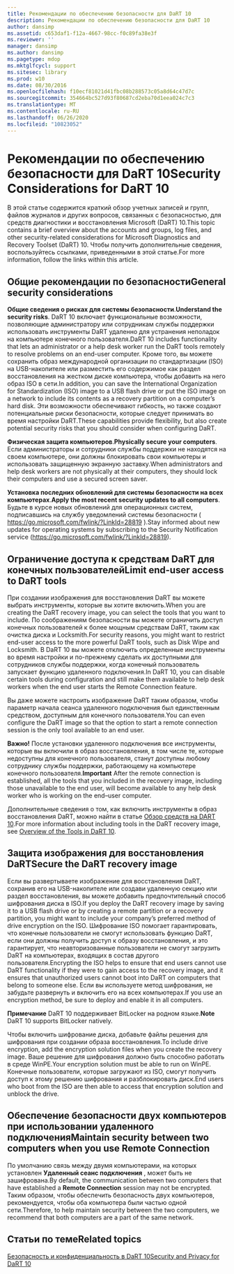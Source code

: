 ```yaml
---
title: Рекомендации по обеспечению безопасности для DaRT 10
description: Рекомендации по обеспечению безопасности для DaRT 10
author: dansimp
ms.assetid: c653daf1-f12a-4667-98cc-f0c89fa38e3f
ms.reviewer: ''
manager: dansimp
ms.author: dansimp
ms.pagetype: mdop
ms.mktglfcycl: support
ms.sitesec: library
ms.prod: w10
ms.date: 08/30/2016
ms.openlocfilehash: f10ecf81021d41fbc08b288573c05a8d64c47d7c
ms.sourcegitcommit: 354664bc527d93f80687cd2eba70d1eea024c7c3
ms.translationtype: MT
ms.contentlocale: ru-RU
ms.lasthandoff: 06/26/2020
ms.locfileid: "10823052"
---
```

# <span data-ttu-id="feb04-103">Рекомендации по обеспечению безопасности для DaRT 10</span><span class="sxs-lookup"><span data-stu-id="feb04-103">Security Considerations for DaRT 10</span></span>


<span data-ttu-id="feb04-104">В этой статье содержится краткий обзор учетных записей и групп, файлов журналов и других вопросов, связанных с безопасностью, для средств диагностики и восстановления Microsoft (DaRT) 10.</span><span class="sxs-lookup"><span data-stu-id="feb04-104">This topic contains a brief overview about the accounts and groups, log files, and other security-related considerations for Microsoft Diagnostics and Recovery Toolset (DaRT) 10.</span></span> <span data-ttu-id="feb04-105">Чтобы получить дополнительные сведения, воспользуйтесь ссылками, приведенными в этой статье.</span><span class="sxs-lookup"><span data-stu-id="feb04-105">For more information, follow the links within this article.</span></span>

## <span data-ttu-id="feb04-106">Общие рекомендации по безопасности</span><span class="sxs-lookup"><span data-stu-id="feb04-106">General security considerations</span></span>


<span data-ttu-id="feb04-107">**Общие сведения о рисках для системы безопасности**.</span><span class="sxs-lookup"><span data-stu-id="feb04-107">**Understand the security risks**.</span></span> <span data-ttu-id="feb04-108">DaRT 10 включает функциональные возможности, позволяющие администратору или сотрудникам службы поддержки использовать инструменты DaRT удаленно для устранения неполадок на компьютере конечного пользователя.</span><span class="sxs-lookup"><span data-stu-id="feb04-108">DaRT 10 includes functionality that lets an administrator or a help desk worker run the DaRT tools remotely to resolve problems on an end-user computer.</span></span> <span data-ttu-id="feb04-109">Кроме того, вы можете сохранить образ международной организации по стандартизации (ISO) на USB-накопителе или разместить его содержимое как раздел восстановления на жестком диске компьютера, чтобы добавить на него образ ISO в сети.</span><span class="sxs-lookup"><span data-stu-id="feb04-109">In addition, you can save the International Organization for Standardization (ISO) image to a USB flash drive or put the ISO image on a network to include its contents as a recovery partition on a computer’s hard disk.</span></span> <span data-ttu-id="feb04-110">Эти возможности обеспечивают гибкость, но также создают потенциальные риски безопасности, которые следует принимать во время настройки DaRT.</span><span class="sxs-lookup"><span data-stu-id="feb04-110">These capabilities provide flexibility, but also create potential security risks that you should consider when configuring DaRT.</span></span>

<span data-ttu-id="feb04-111">**Физическая защита компьютеров**.</span><span class="sxs-lookup"><span data-stu-id="feb04-111">**Physically secure your computers**.</span></span> <span data-ttu-id="feb04-112">Если администраторы и сотрудники службы поддержки не находятся на своем компьютере, они должны блокировать свои компьютеры и использовать защищенную экранную заставку.</span><span class="sxs-lookup"><span data-stu-id="feb04-112">When administrators and help desk workers are not physically at their computers, they should lock their computers and use a secured screen saver.</span></span>

<span data-ttu-id="feb04-113">**Установка последних обновлений для системы безопасности на всех компьютерах**.</span><span class="sxs-lookup"><span data-stu-id="feb04-113">**Apply the most recent security updates to all computers**.</span></span> <span data-ttu-id="feb04-114">Будьте в курсе новых обновлений для операционных систем, подписавшись на службу уведомлений системы безопасности ( <https://go.microsoft.com/fwlink/?LinkId=28819> ).</span><span class="sxs-lookup"><span data-stu-id="feb04-114">Stay informed about new updates for operating systems by subscribing to the Security Notification service (<https://go.microsoft.com/fwlink/?LinkId=28819>).</span></span>

## <span data-ttu-id="feb04-115">Ограничение доступа к средствам DaRT для конечных пользователей</span><span class="sxs-lookup"><span data-stu-id="feb04-115">Limit end-user access to DaRT tools</span></span>


<span data-ttu-id="feb04-116">При создании изображения для восстановления DaRT вы можете выбрать инструменты, которые вы хотите включить.</span><span class="sxs-lookup"><span data-stu-id="feb04-116">When you are creating the DaRT recovery image, you can select the tools that you want to include.</span></span> <span data-ttu-id="feb04-117">По соображениям безопасности вы можете ограничить доступ конечных пользователей к более мощным средствам DaRT, таким как очистка диска и Locksmith.</span><span class="sxs-lookup"><span data-stu-id="feb04-117">For security reasons, you might want to restrict end-user access to the more powerful DaRT tools, such as Disk Wipe and Locksmith.</span></span> <span data-ttu-id="feb04-118">В DaRT 10 вы можете отключить определенные инструменты во время настройки и по-прежнему сделать их доступными для сотрудников службы поддержки, когда конечный пользователь запускает функцию удаленного подключения.</span><span class="sxs-lookup"><span data-stu-id="feb04-118">In DaRT 10, you can disable certain tools during configuration and still make them available to help desk workers when the end user starts the Remote Connection feature.</span></span>

<span data-ttu-id="feb04-119">Вы даже можете настроить изображение DaRT таким образом, чтобы параметр начала сеанса удаленного подключения был единственным средством, доступным для конечного пользователя.</span><span class="sxs-lookup"><span data-stu-id="feb04-119">You can even configure the DaRT image so that the option to start a remote connection session is the only tool available to an end user.</span></span>

<span data-ttu-id="feb04-120">**Важно!**  После установки удаленного подключения все инструменты, которые вы включили в образ восстановления, в том числе те, которые недоступны для конечного пользователя, станут доступны любому сотруднику службы поддержки, работающему на компьютере конечного пользователя.</span><span class="sxs-lookup"><span data-stu-id="feb04-120">**Important** After the remote connection is established, all the tools that you included in the recovery image, including those unavailable to the end user, will become available to any help desk worker who is working on the end–user computer.</span></span>

 

<span data-ttu-id="feb04-121">Дополнительные сведения о том, как включить инструменты в образ восстановления DaRT, можно найти в статье [Обзор средств на DART 10](overview-of-the-tools-in-dart-10.md).</span><span class="sxs-lookup"><span data-stu-id="feb04-121">For more information about including tools in the DaRT recovery image, see [Overview of the Tools in DaRT 10](overview-of-the-tools-in-dart-10.md).</span></span>

## <span data-ttu-id="feb04-122">Защита изображения для восстановления DaRT</span><span class="sxs-lookup"><span data-stu-id="feb04-122">Secure the DaRT recovery image</span></span>


<span data-ttu-id="feb04-123">Если вы развертываете изображение для восстановления DaRT, сохранив его на USB-накопителе или создави удаленную секцию или раздел восстановления, вы можете добавить предпочтительный способ шифрования диска в ISO.</span><span class="sxs-lookup"><span data-stu-id="feb04-123">If you deploy the DaRT recovery image by saving it to a USB flash drive or by creating a remote partition or a recovery partition, you might want to include your company’s preferred method of drive encryption on the ISO.</span></span> <span data-ttu-id="feb04-124">Шифрование ISO помогает гарантировать, что конечные пользователи не смогут использовать функцию DaRT, если они должны получить доступ к образу восстановления, и это гарантирует, что неавторизованные пользователи не смогут загрузить DaRT на компьютерах, входящих в состав другого пользователя.</span><span class="sxs-lookup"><span data-stu-id="feb04-124">Encrypting the ISO helps to ensure that end users cannot use DaRT functionality if they were to gain access to the recovery image, and it ensures that unauthorized users cannot boot into DaRT on computers that belong to someone else.</span></span> <span data-ttu-id="feb04-125">Если вы используете метод шифрования, не забудьте развернуть и включить его на всех компьютерах.</span><span class="sxs-lookup"><span data-stu-id="feb04-125">If you use an encryption method, be sure to deploy and enable it in all computers.</span></span>

<span data-ttu-id="feb04-126">**Примечание**  DaRT 10 поддерживает BitLocker на родном языке.</span><span class="sxs-lookup"><span data-stu-id="feb04-126">**Note** DaRT 10 supports BitLocker natively.</span></span>

 

<span data-ttu-id="feb04-127">Чтобы включить шифрование диска, добавьте файлы решения для шифрования при создании образа восстановления.</span><span class="sxs-lookup"><span data-stu-id="feb04-127">To include drive encryption, add the encryption solution files when you create the recovery image.</span></span> <span data-ttu-id="feb04-128">Ваше решение для шифрования должно быть способно работать в среде WinPE.</span><span class="sxs-lookup"><span data-stu-id="feb04-128">Your encryption solution must be able to run on WinPE.</span></span> <span data-ttu-id="feb04-129">Конечные пользователи, которые загружают из ISO, смогут получить доступ к этому решению шифрования и разблокировать диск.</span><span class="sxs-lookup"><span data-stu-id="feb04-129">End users who boot from the ISO are then able to access that encryption solution and unblock the drive.</span></span>

## <span data-ttu-id="feb04-130">Обеспечение безопасности двух компьютеров при использовании удаленного подключения</span><span class="sxs-lookup"><span data-stu-id="feb04-130">Maintain security between two computers when you use Remote Connection</span></span>


<span data-ttu-id="feb04-131">По умолчанию связь между двумя компьютерами, на которых установлен **Удаленный сеанс подключения** , может быть не зашифрована.</span><span class="sxs-lookup"><span data-stu-id="feb04-131">By default, the communication between two computers that have established a **Remote Connection** session may not be encrypted.</span></span> <span data-ttu-id="feb04-132">Таким образом, чтобы обеспечить безопасность двух компьютеров, рекомендуется, чтобы оба компьютера были частью одной сети.</span><span class="sxs-lookup"><span data-stu-id="feb04-132">Therefore, to help maintain security between the two computers, we recommend that both computers are a part of the same network.</span></span>

## <span data-ttu-id="feb04-133">Статьи по теме</span><span class="sxs-lookup"><span data-stu-id="feb04-133">Related topics</span></span>


[<span data-ttu-id="feb04-134">Безопасность и конфиденциальность в DaRT 10</span><span class="sxs-lookup"><span data-stu-id="feb04-134">Security and Privacy for DaRT 10</span></span>](security-and-privacy-for-dart-10.md)

 

 





